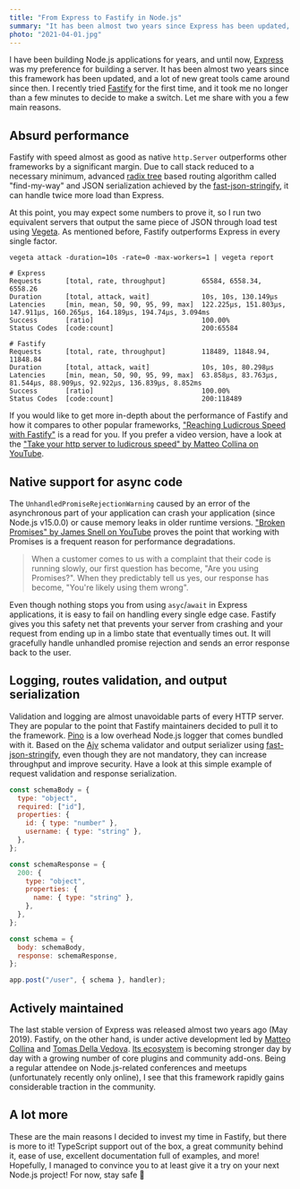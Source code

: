 ```yaml
---
title: "From Express to Fastify in Node.js"
summary: "It has been almost two years since Express has been updated, and a lot of new great tools came around since then. I recently tried Fastify for the first time, and it took me no longer than a few minutes to decide to make a switch. Let me share with you a few main reasons."
photo: "2021-04-01.jpg"
---
```


I have been building Node.js applications for years, and until now, [Express](https://expressjs.com) was my preference for building a server. It has been almost two years since this framework has been updated, and a lot of new great tools came around since then. I recently tried [Fastify](https://www.fastify.io) for the first time, and it took me no longer than a few minutes to decide to make a switch. Let me share with you a few main reasons.

## Absurd performance

Fastify with speed almost as good as native `http.Server` outperforms other frameworks by a significant margin. Due to call stack reduced to a necessary minimum, advanced [radix tree](https://en.wikipedia.org/wiki/Radix_tree) based routing algorithm called "find-my-way" and JSON serialization achieved by the [fast-json-stringify](https://github.com/fastify/fast-json-stringify), it can handle twice more load than Express.

At this point, you may expect some numbers to prove it, so I run two equivalent servers that output the same piece of JSON through load test using [Vegeta](https://github.com/tsenart/vegeta). As mentioned before, Fastify outperforms Express in every single factor.

```
vegeta attack -duration=10s -rate=0 -max-workers=1 | vegeta report
```

```
# Express
Requests      [total, rate, throughput]         65584, 6558.34, 6558.26
Duration      [total, attack, wait]             10s, 10s, 130.149µs
Latencies     [min, mean, 50, 90, 95, 99, max]  122.225µs, 151.803µs, 147.911µs, 160.265µs, 164.189µs, 194.74µs, 3.094ms
Success       [ratio]                           100.00%
Status Codes  [code:count]                      200:65584

# Fastify
Requests      [total, rate, throughput]         118489, 11848.94, 11848.84
Duration      [total, attack, wait]             10s, 10s, 80.298µs
Latencies     [min, mean, 50, 90, 95, 99, max]  63.858µs, 83.763µs, 81.544µs, 88.909µs, 92.922µs, 136.839µs, 8.852ms
Success       [ratio]                           100.00%
Status Codes  [code:count]                      200:118489
```

If you would like to get more in-depth about the performance of Fastify and how it compares to other popular frameworks, ["Reaching Ludicrous Speed with Fastify"](https://www.nearform.com/blog/reaching-ludicrous-speed-with-fastify/) is a read for you. If you prefer a video version, have a look at the ["Take your http server to ludicrous speed" by Matteo Collina on YouTube](https://youtu.be/5z46jJZNe8k).

## Native support for async code

The `UnhandledPromiseRejectionWarning` caused by an error of the asynchronous part of your application can crash your application (since Node.js v15.0.0) or cause memory leaks in older runtime versions. ["Broken Promises" by James Snell on YouTube](https://youtu.be/XV-u_Ow47s0) proves the point that working with Promises is a frequent reason for performance degradations.

> When a customer comes to us with a complaint that their code is running slowly, our first question has become, "Are you using Promises?". When they predictably tell us yes, our response has become, "You're likely using them wrong".

Even though nothing stops you from using `asyc`/`await` in Express applications, it is easy to fail on handling every single edge case. Fastify gives you this safety net that prevents your server from crashing and your request from ending up in a limbo state that eventually times out. It will gracefully handle unhandled promise rejection and sends an error response back to the user.

## Logging, routes validation, and output serialization

Validation and logging are almost unavoidable parts of every HTTP server. They are popular to the point that Fastify maintainers decided to pull it to the framework. [Pino](https://github.com/pinojs/pino) is a low overhead Node.js logger that comes bundled with it. Based on the [Ajv](https://www.npmjs.com/package/ajv) schema validator and output serializer using [fast-json-stringify](https://www.npmjs.com/package/fast-json-stringify), even though they are not mandatory, they can increase throughput and improve security. Have a look at this simple example of request validation and response serialization.

```js
const schemaBody = {
  type: "object",
  required: ["id"],
  properties: {
    id: { type: "number" },
    username: { type: "string" },
  },
};

const schemaResponse = {
  200: {
    type: "object",
    properties: {
      name: { type: "string" },
    },
  },
};

const schema = {
  body: schemaBody,
  response: schemaResponse,
};

app.post("/user", { schema }, handler);
```

## Actively maintained

The last stable version of Express was released almost two years ago (May 2019). Fastify, on the other hand, is under active development led by [Matteo Collina](https://twitter.com/matteocollina) and [Tomas Della Vedova](https://twitter.com/delvedor). [Its ecosystem](https://www.fastify.io/ecosystem/) is becoming stronger day by day with a growing number of core plugins and community add-ons. Being a regular attendee on Node.js-related conferences and meetups (unfortunately recently only online), I see that this framework rapidly gains considerable traction in the community.

## A lot more

These are the main reasons I decided to invest my time in Fastify, but there is more to it! TypeScript support out of the box, a great community behind it, ease of use, excellent documentation full of examples, and more! Hopefully, I managed to convince you to at least give it a try on your next Node.js project! For now, stay safe 👋
